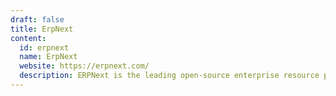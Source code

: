 ```yaml
---
draft: false
title: ErpNext
content:
  id: erpnext
  name: ErpNext
  website: https://erpnext.com/
  description: ERPNext is the leading open-source enterprise resource planning (ERP) software.
---
```

